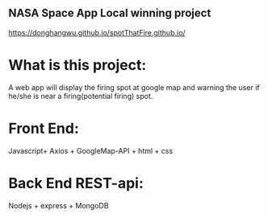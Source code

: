 ## NASA Space App Local winning project
https://donghangwu.github.io/spotThatFire.github.io/
# What is this project: 
A web app will display the firing spot at google map and warning the user if he/she is near a firing(potential firing) spot.
# Front End:
Javascript+ Axios + GoogleMap-API + html + css
# Back End REST-api:
Nodejs + express + MongoDB
